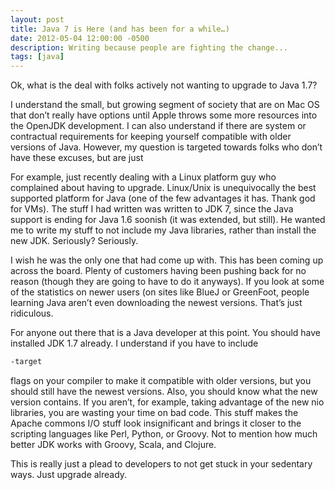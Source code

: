```yaml
---
layout: post
title: Java 7 is Here (and has been for a while…)
date: 2012-05-04 12:00:00 -0500
description: Writing because people are fighting the change...
tags: [java]
---
```

Ok, what is the deal with folks actively not wanting to upgrade to Java 1.7?

I understand the small, but growing segment of society that are on Mac OS that don’t really have options until Apple 
throws some more resources into the OpenJDK development. I can also understand if there are system or contractual 
requirements for keeping yourself compatible with older versions of Java. However, my question is targeted towards 
folks who don’t have these excuses, but are just

For example, just recently dealing with a Linux platform guy who complained about having to upgrade. Linux/Unix is 
unequivocally the best supported platform for Java (one of the few advantages it has. Thank god for VMs). The stuff 
I had written was written to JDK 7, since the Java support is ending for Java 1.6 soonish (it was extended, but still). 
He wanted me to write my stuff to not include my Java libraries, rather than install the new JDK. Seriously? Seriously.

I wish he was the only one that had come up with. This has been coming up across the board. Plenty of customers 
having been pushing back for no reason (though they are going to have to do it anyways). If you look at some of the 
statistics on newer users (on sites like BlueJ or GreenFoot, people learning Java aren’t even downloading the newest 
versions. That’s just ridiculous.

For anyone out there that is a Java developer at this point. You should have installed JDK 1.7 already. I understand 
if you have to include

```bash
-target
```

flags on your compiler to make it compatible with older versions, but you should still have the newest versions. 
Also, you should know what the new version contains. If you aren’t, for example, taking advantage of the new nio 
libraries, you are wasting your time on bad code. This stuff makes the Apache commons I/O stuff look insignificant 
and brings it closer to the scripting languages like Perl, Python, or Groovy. Not to mention how much better JDK 
works with Groovy, Scala, and Clojure.

This is really just a plead to developers to not get stuck in your sedentary ways. Just upgrade already.